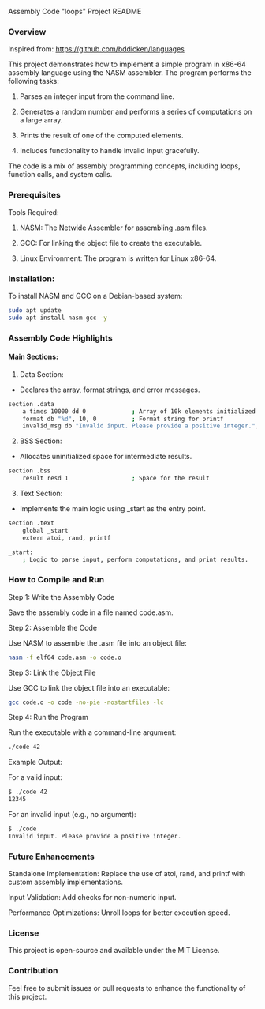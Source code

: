 Assembly Code "loops" Project README

### Overview

Inspired from:  https://github.com/bddicken/languages

This project demonstrates how to implement a simple program in x86-64 assembly language using the NASM assembler. The program performs the following tasks:

1. Parses an integer input from the command line.

2. Generates a random number and performs a series of computations on a large array.

3. Prints the result of one of the computed elements.

4. Includes functionality to handle invalid input gracefully.

The code is a mix of assembly programming concepts, including loops, function calls, and system calls.

### Prerequisites

Tools Required:

1. NASM: The Netwide Assembler for assembling .asm files.

2. GCC: For linking the object file to create the executable.

3. Linux Environment: The program is written for Linux x86-64.

### Installation:

To install NASM and GCC on a Debian-based system:

```bash
sudo apt update
sudo apt install nasm gcc -y
```

### Assembly Code Highlights

#### Main Sections:

1. Data Section:

- Declares the array, format strings, and error messages.

```bash
section .data
    a times 10000 dd 0             ; Array of 10k elements initialized to 0
    format db "%d", 10, 0          ; Format string for printf
    invalid_msg db "Invalid input. Please provide a positive integer.", 10, 0 ; Error message
```
2. BSS Section:

- Allocates uninitialized space for intermediate results.

```bash
section .bss
    result resd 1                  ; Space for the result
```

3. Text Section:

- Implements the main logic using _start as the entry point.

```bash
section .text
    global _start
    extern atoi, rand, printf

_start:
    ; Logic to parse input, perform computations, and print results.
```

### How to Compile and Run

Step 1: Write the Assembly Code

Save the assembly code in a file named code.asm.

Step 2: Assemble the Code

Use NASM to assemble the .asm file into an object file:
```bash
nasm -f elf64 code.asm -o code.o
```
Step 3: Link the Object File

Use GCC to link the object file into an executable:
```bash
gcc code.o -o code -no-pie -nostartfiles -lc
```
Step 4: Run the Program

Run the executable with a command-line argument:
```bash
./code 42
```
Example Output:

For a valid input:
```bash
$ ./code 42
12345
```
For an invalid input (e.g., no argument):
```bash
$ ./code
Invalid input. Please provide a positive integer.
```
### Future Enhancements

Standalone Implementation: Replace the use of atoi, rand, and printf with custom assembly implementations.

Input Validation: Add checks for non-numeric input.

Performance Optimizations: Unroll loops for better execution speed.

### License

This project is open-source and available under the MIT License.

### Contribution

Feel free to submit issues or pull requests to enhance the functionality of this project.

